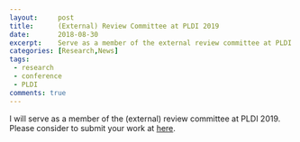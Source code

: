 ```yaml
---
layout:     post
title:      (External) Review Committee at PLDI 2019 
date:       2018-08-30
excerpt:    Serve as a member of the external review committee at PLDI 2019.
categories: [Research,News]
tags:
 - research
 - conference
 - PLDI
comments: true
---
```


I will serve as a member of the (external) review committee at PLDI 2019. Please consider to submit your work at [here][1].

[1]: https://pldi19.sigplan.org/
